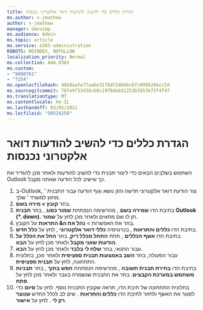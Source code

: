 ```yaml
---
title: הגדרת כללים כדי להשיב להודעות דואר אלקטרוני נכנסות
ms.author: v-jmathew
author: v-jmathew
manager: dansimp
ms.audience: Admin
ms.topic: article
ms.service: o365-administration
ROBOTS: NOINDEX, NOFOLLOW
localization_priority: Normal
ms.collection: Adm_O365
ms.custom:
- "9000761"
- "7254"
ms.openlocfilehash: 49b8aafe77aa6e31f8d724046c6fc0996294cc5d
ms.sourcegitcommit: 78fe9f33438cb0c19f0dab31253b5853b73f4f47
ms.translationtype: MT
ms.contentlocale: he-IL
ms.lasthandoff: 03/05/2021
ms.locfileid: "50524259"
---
```

# <a name="set-up-rules-to-reply-to-incoming-emails"></a>הגדרת כללים כדי להשיב להודעות דואר אלקטרוני נכנסות

השתמש בשלבים הבאים כדי ליצור תבנית כדי להשיב להודעות ולאחר מכן להגדיר את Outlook כך שישיב לכל הודעה שאתה מקבל.

1. ב-Outlook, צור הודעת דואר אלקטרוני חדשה והזן נושא וגוף הודעה עבור התבנית ' מחוץ למשרד ' שלך.
2. בחר **קובץ > מירה בשם**.
3. בתיבת הדו **שמירה בשם** , מהרשימה הנפתחת **שמור כסוג** , בחר **תבנית Outlook (*. down).** תן לו שם מתאים ולאחר מכן לחץ על **שמור**.
4. בחר את האפשרות  >  **נהל את ה& התראות** על הקובץ.
5. בתיבת הדו **כללים והתראות** , בכרטיסיה **כללי דואר אלקטרוני** , לחץ על **כלל חדש**.
6. בתיבת הדו **אשף הכללים** , תחת **התחל מכלל ריק**, בחר **החל את הכלל על הודעות שאני מקבל** ולאחר מכן לחץ על **הבא**.
7. עבור התנאי, בחר **שלח לי בלבד** ולאחר מכן לחץ על **הבא**.
8. עבור הפעולה, בחר **השב באמצעות תבנית ספציפית** ולאחר מכן, בחלונית התחתונה, לחץ על **תבנית ספציפית**.
9. בתיבת הדו **בחירת תבנית תשובה** , מהרשימה הנפתחת **חפש בתוך** , בחר **תבניות משתמש במערכת הקבצים**. בחר את התבנית שנשמרה בעבר ולאחר מכן לחץ על **פתח**.
10. בחלונית התחתונה של תיבת הדו, תראה שקובץ התבנית נוסף. לחץ על **סיום** כדי לסגור את האשף ולחזור לתיבת הדו **כללים והתראות** . שים לב לכלל החדש **שנוצר רק לי** . לחץ על **אישור**.
